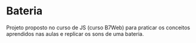 # Bateria
Projeto proposto no curso de JS (curso B7Web) para praticar os conceitos aprendidos nas aulas e replicar os sons de uma bateria.
